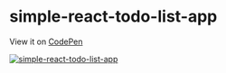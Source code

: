 # simple-react-todo-list-app

View it on [CodePen](https://simple-react-todo-list.netlify.app/)

[![simple-react-todo-list-app](https://raw.githubusercontent.com/ahmedhosna95/simple-react-todo-list-app/master/src/simplereacttodoappii.png)](https://github.com/ahmedhosna95/simple-react-todo-list-app)
